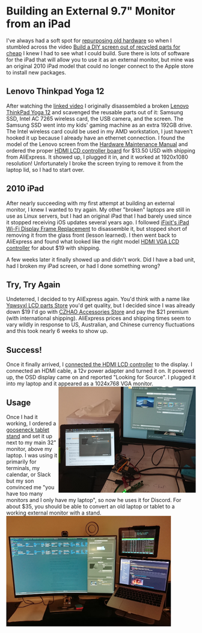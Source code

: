 # Building an External 9.7" Monitor from an iPad

I've always had a soft spot for [repurposing old hardware](/2020/06/15/upgrading-macbook-pro-ssds-updated) so when I stumbled across the video [Build a DIY screen out of recycled parts for cheap](https://www.youtube.com/watch?v=CfirQC99xPc) I knew I had to see what I could build. Sure there is lots of software for the iPad that will allow you to use it as an external monitor, but mine was an original 2010 iPad model that could no longer connect to the Apple store to install new packages.

## Lenovo Thinkpad Yoga 12

After watching the [linked video](https://www.youtube.com/watch?v=CfirQC99xPc) I originally disassembled a broken [Lenovo ThinkPad Yoga 12](https://www.insidemylaptop.com/lenovo-thinkpad-yoga-12-disassembly/) and scavenged the reusable parts out of it: Samsung SSD, Intel AC 7265 wireless card, the USB camera, and the screen. The Samsung SSD went into my kids' gaming machine as an extra 192GB drive. The Intel wireless card could be used in my AMD workstation, I just haven't hooked it up because I already have an ethernet connection. I found the model of the Lenovo screen from the [Hardware Maintenance Manual](https://download.lenovo.com/pccbbs/mobiles_pdf/yoga_12_hmm_en_sp40a27258.pdf) and ordered the proper [HDMI LCD controller board](https://www.aliexpress.com/item/4001364202221.html?spm=a2g0s.9042311.0.0.28774c4dH1GIM9) for $13.50 USD with shipping from AliExpress. It showed up, I plugged it in, and it worked at 1920x1080 resolution! Unfortunately I broke the screen trying to remove it from the laptop lid, so I had to start over.

## 2010 iPad

After nearly succeeding with my first attempt at building an external monitor, I knew I wanted to try again. My other "broken" laptops are still in use as Linux servers, but I had an original iPad that I had barely used since it stopped receiving iOS updates several years ago. I followed [iFixit's iPad Wi-Fi Display Frame Replacement](https://www.ifixit.com/Guide/iPad+Wi-Fi+Display+Frame+Replacement/2209) to disassemble it, but stopped short of removing it from the glass front (lesson learned). I then went back to AliExpress and found what looked like the right model [HDMI VGA LCD controller](https://www.aliexpress.com/item/1005001719139974.html?spm=a2g0s.9042311.0.0.28774c4dH1GIM9) for about $19 with shipping.

A few weeks later it finally showed up and didn't work. Did I have a bad unit, had I broken my iPad screen, or had I done something wrong?

## Try, Try Again

Undeterred, I decided to try AliExpress again. You'd think with a name like [Yqwsyxl LCD parts Store](https://www.aliexpress.com/store/910350379?spm=a2g0s.9042311.0.0.28774c4dH1GIM9) you'd get quality, but I decided since I was already down $19 I'd go with [CZHAO Accessories Store](https://www.aliexpress.com/store/5793675?spm=a2g0s.9042311.0.0.28774c4dH1GIM9) and pay the $21 premium (with international shipping). AliExpress prices and shipping times seem to vary wildly in response to US, Australian, and Chinese currency fluctuations and this took nearly 6 weeks to show up.

## Success!

Once it finally arrived, I [connected the HDMI LCD controller](/assets/lcd-back.JPG) to the display. I connected an HDMI cable, a 12v power adapter and turned it on. It powered up, the OSD display came on and reported "Looking for Source". I plugged it into my laptop and it appeared as a 1024x768 VGA monitor. <a href="/assets/first-boot.JPG"><img src="/assets/first-boot.JPG" alt="monitors" width="365" height="282" align="right"/></a>

## Usage

Once I had it working, I ordered a [gooseneck tablet stand](https://amzn.to/3rdcO7t) and set it up next to my main 32" monitor, above my laptop. I was using it primarily for terminals, my calendar, or Slack but my son convinced me "you have too many monitors and I only have my laptop", so now he uses it for Discord. For about $35, you should be able to convert an old laptop or tablet to a working external monitor with a stand.
<a href="/assets/monitors.JPG"><img src="/assets/monitors.JPG" alt="monitors" width="438" height="294" align="center"/></a>
